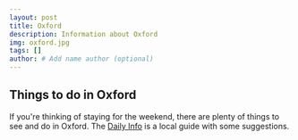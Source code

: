 ```yaml
---
layout: post
title: Oxford
description: Information about Oxford
img: oxford.jpg
tags: []
author: # Add name author (optional)
---
```


## Things to do in Oxford
If you're thinking of staying for the weekend, there are plenty of things to see and do in Oxford. 
The [Daily Info](https://www.dailyinfo.co.uk/guide/things-to-do) is a local guide with some suggestions.




